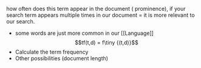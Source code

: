 how often does this term appear in the document ( prominence), if your search term appears multiple times in our document = it is more relevant to our search.
- some words are just more common in our [[Language]]
$$tf(t,d) = f\tiny {(t,d)}$$
- Calculate the term frequency
- Other possibilities (document length)